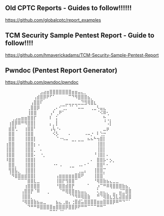 ## Old CPTC Reports - Guides to follow!!!!!!
https://github.com/globalcptc/report_examples

## TCM Security Sample Pentest Report - Guide to follow!!!!
https://github.com/hmaverickadams/TCM-Security-Sample-Pentest-Report

## Pwndoc (Pentest Report Generator)
https://github.com/pwndoc/pwndoc


⠀⠀⠀⠀⠀⠀⠀⠀⠀⠀⠀⣠⣴⣶⣿⣿⣿⣿⣿⣿⣿⣶⣶⣤⣄⡀⠀⠀⠀⠀
⠀⠀⠀⠀⠀⠀⠀⠀⠀⢠⣾⣿⡿⠟⠋⠁⠀⠀⠀⠀⠉⠙⠻⣿⣿⣿⣦⡀⠀⠀⠀⠀⠀⠀⠀
⠀⠀⠀⠀⠀⠀⠀⠀⢠⣿⣿⠏⠀⠀⠀⠀⠀⠀⠀⣀⣀⣀⣀⣀⣙⣻⢿⣿⣆⠀⠀⠀⠀⠀⠀⠀⠀⠀⠀⠀
⠀⠀⠀⠀⠀⠀⠀⢀⣿⣿⡿⠀⠀⠀⠀⢀⠄⠊⢉⡁⠈⠁⠈⠤⠤⠀⠀⢀⣀⠣⣤⣄⠀⠀⠀⠀⠀⠀⠀⠀
⠀⠀⠀⠀⠀⠀⠀⢸⣿⣿⠀⠀⠀⠀⢠⠃⢀⠟⠁⠀⠀⠀⠀⠀⠀⠀⠀⠀⠀⠈⠪⠿⢂⠀⠀⠀⠀⠀⠀⠀
⠀⠀⢀⣠⣤⣶⣶⣿⣿⡏⠀⠀⠀⠀⠇⠀⡅⠀⠀⠀⠀⠀⠀⠀⠀⠀⠀⠀⠀⠀⠀⢓⢀⡀⠀⠀⠀⠀⠀⠀
⠀⢰⣿⡿⠿⠛⠻⣿⣿⡇⠀⠀⠀⠀⡄⡀⡇⠀⠀⠀⠀⠀⠀⠀⠀⠀⠀⠀⠀⠀⠀⠈⠠⡇⠀⠀⠀⠀⠀⠀
⠀⣾⣿⢃⠀⠀⢰⣿⣿⠃⠀⠀⠀⠀⢠⢧⠐⠄⠀⠀⠀⠀⠀⠀⠀⠀⠀⠀⠀⠀⠀⣀⡶⠀⠀⠀⠀⠀⠀⠀
⠀⣿⣿⠀⠀⠀⢸⣿⣿⠀⠀⠀⠀⠀⠀⠪⡣⠀⠀⠀⠄⠀⠀⠀⠀⠠⠤⡐⠀⠇⢑⡒⠀⠀⠀⠀⠀⠀⠀⠀
⠀⣿⣿⠀⠀⠀⢸⣿⣿⡇⠀⠀⠀⠀⠀⠀⠈⠐⠢⠤⠀⣀⡀⣀⣀⠀⠦⠦⠓⢲⣿⡇⠀⠀⠀⠀⠀⠀⠀⠀
⢰⣿⣿⠀⠀⠀⢸⣿⣿⡆⠠⠀⠀⠀⠀⠀⠀⠀⠀⠀⠀⠀⠀⠀⠀⠀⠀⠀⠀⢸⣿⡇⠀⠀⠀⠀⠀⠀⠀⠀
⢸⣿⣿⠀⠀⠀⢸⣿⣿⡀⠀⠄⠀⠀⠀⠀⠀⠀⠀⠀⠀⠀⠀⠀⠀⠀⠀⠀⠀⢸⣿⡇⠀⠀⠀⠀⠀⠀⠀⠀
⢸⣿⣿⠀⠀⠀⢸⣿⣿⠄⠀⠐⡀⠀⠀⠀⠀⠀⠀⠀⠀⠀⠀⠀⠀⠀⠀⠀⠘⢸⣿⡇⠄⠀⠀⠀⠀⠀⠀⠀
⠸⣿⣿⠀⠀⠀⢸⣿⣿⡇⠀⠀⠀⠀⠀⠀⠀⠀⠀⠀⠀⠀⠀⠀⠀⠀⠀⠄⠀⣿⣿⡧⠂⡢⡀⠀⠀⠀⠀⠀
⠀⣿⣿⡀⠀⠀⢸⣿⣿⡇⠀⠀⠀⠀⠀⠐⠂⠠⠀⠀⢀⣀⠀⠠⠄⠂⠁⠀⠀⣿⣿⠃⠂⠀⠀⠀⠀⠀⠀⠀
⠀⢻⣿⣧⡀⠀⢸⣿⣿⡇⠀⠀⠀⠀⠀⠀⠀⠀⠀⠀⠀⠀⠀⢀⣀⡄⠀⠀⢸⣿⣿⡉⠀⠀⠀⠀⠀⠀⠀⠀
⠀⠈⠻⣿⣿⣶⣾⣿⣿⡇⠀⠀⠀⠀⠀⠀⢠⣶⣶⣶⣶⣶⣿⣿⠟⠀⠀⠀⢸⣿⣿⠁⠀⠀⠀⠀⠀⠀⠀⠀
⠀⠀⠀⠀⠉⠉⠉⣿⣿⣇⣀⠀⠀⠀⠀⠀⢸⣿⡟⢻⣿⣿⠉⠀⠀⠀⠀⠀⠘⢿⣿⣷⣦⣄⣀⣀⠀⠀⠀⠀
⠀⠀⠀⠀⠀⠀⢰⣿⣿⣿⣿⠀⠀⠀⠀⠀⠘⣿⣿⣾⣿⡟⠀⠀⠀⠀⠁⠀⠀⡰⠉⠛⠿⢿⣿⣿⣿⣷⣦⡀
⠀⠀⠀⠀⠀⢠⣿⣿⡟⠈⠿⠀⠀⢀⠀⠀⠀⠈⠛⢿⣿⣿⣶⣦⣤⣄⠀⠀⠀⢅⣤⣄⡀⠀⣀⠀⣬⣉⣿⣿
⠀⠀⠀⠀⠀⢸⣿⣿⡀⠀⠀⠀⠀⠀⠀⠀⠀⠀⠀⠀⠈⠙⠻⠿⢿⣿⣷⠀⠀⠛⠙⢿⣿⣆⣻⣇⣽⣿⣾⣿
⠀⠀⠀⠀⠀⠘⢿⣿⣿⣷⣦⣤⣀⠀⠀⠀⣦⣄⢀⣶⡄⢐⣿⣾⣥⣿⣿⣿⣿⣶⣶⣿⣿⣿⡿⠿⠛⠙⠉⠁
⠀⠀⠀⠀⠀⠀⠀⠙⠛⠛⠿⣿⣿⣿⣿⣶⣿⣿⣿⡿⣿⣿⡿⠟⠛⠛⠉⠉⠉⠛⠛⠉⠀⠀⠀⠀⠀⠀⠀⠀
⠀⠀⠀⠀⠀⠀⠀⠀⠀⠀⠀⠀⠀⠀⠉⠉⠁⠈⠁⠀⠀⠀⠀⠀⠀⠀⠀⠀⠀⠀⠀⠀⠀⠀
